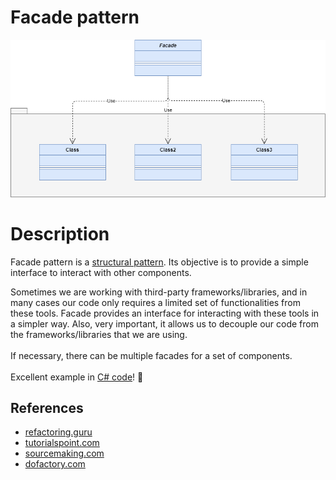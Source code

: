 # Facade pattern

![facade-pattern](https://github.com/luisdelarosaminaya/design-patterns/blob/master/images/UML/facade.png)

# Description

Facade pattern is a [structural pattern](https://github.com/luisdelarosaminaya/design-patterns/tree/master/design-patterns/structural-patterns/facade). Its objective is to provide a simple interface to interact with other components.

Sometimes we are working with third-party frameworks/libraries, and in many cases our code only requires a limited set of functionalities from these tools. Facade provides an interface for interacting with these tools in a simpler way. Also, very important, it allows us to decouple our code from the frameworks/libraries that we are using.
</br>
</br>
If necessary, there can be multiple facades for a set of components.
</br>
</br>
Excellent example in [C# code](https://www.dofactory.com/net/facade-design-pattern)! :cookie:

## References
* [refactoring.guru](https://refactoring.guru/design-patterns/facade)
* [tutorialspoint.com](https://www.tutorialspoint.com/design_pattern/facade_pattern.htm)
* [sourcemaking.com](https://sourcemaking.com/design_patterns/facade)
* [dofactory.com](https://www.dofactory.com/net/facade-design-pattern)
